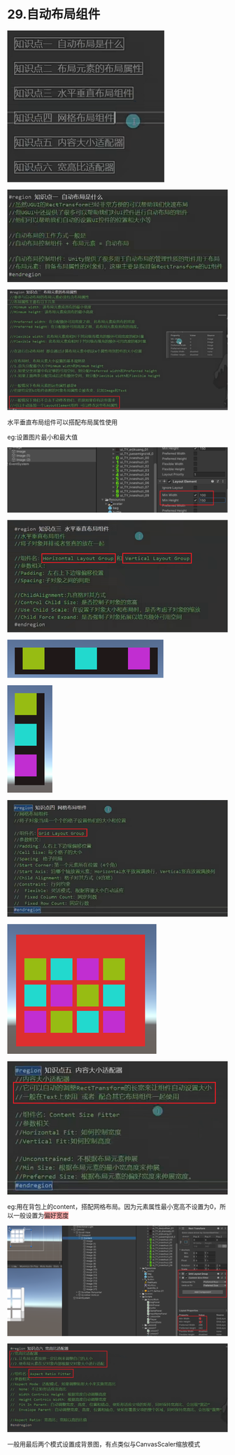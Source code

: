 # 29.自动布局组件

![66bf1bcb6f87b69207e10fdc01ffeb8c.png](image/66bf1bcb6f87b69207e10fdc01ffeb8c.png)

![e7dd4d608edf3c196712d32b7889bd39.png](image/e7dd4d608edf3c196712d32b7889bd39.png)

![022e731e3a2a4b7ead1f9788aeab0bc9.png](image/022e731e3a2a4b7ead1f9788aeab0bc9.png)

水平垂直布局组件可以搭配布局属性使用

eg:设置图片最小和最大值

![6d2f939f57be5ca8c4e4183c3ae08dd0.png](image/6d2f939f57be5ca8c4e4183c3ae08dd0.png)

![7106dedcfb8c3719cfced601ff1a1d7b.png](image/7106dedcfb8c3719cfced601ff1a1d7b.png)

![d2912d184dc7055ad5cce190515eedc5.png](image/d2912d184dc7055ad5cce190515eedc5.png)

![9ef490d4edad13eb4e8cbe65cdef4fad.png](image/9ef490d4edad13eb4e8cbe65cdef4fad.png)

![44bed97180ae843529088450e6410433.png](image/44bed97180ae843529088450e6410433.png)

![828058f9927221c514a30fc0c43a655d.png](image/828058f9927221c514a30fc0c43a655d.png)

![306e3d854e16f15d61dbad7672017167.png](image/306e3d854e16f15d61dbad7672017167.png)

eg:用在背包上的content，搭配网格布局。因为元素属性最小宽高不设置为0，所以一般设置为<span style="background-color: #ffaaaa">偏好宽度</span>

![6141ba945a6ecaaca9fabd1c44ebaf88.png](image/6141ba945a6ecaaca9fabd1c44ebaf88.png)

![e5a22927cda2b9b740d76b9b151f021d.png](image/e5a22927cda2b9b740d76b9b151f021d.png)

一般用最后两个模式设置成背景图，有点类似与CanvasScaler缩放模式
